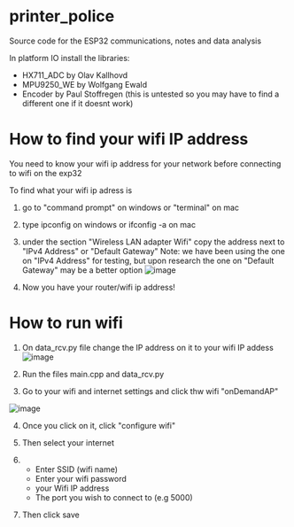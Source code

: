 # printer_police
Source code for the ESP32 communications, notes and data analysis

In platform IO install the libraries:
- HX711_ADC by Olav Kallhovd 
- MPU9250_WE by Wolfgang Ewald
- Encoder by Paul Stoffregen (this is untested so you may have to find a different one if it doesnt work)

# How to find your wifi IP address
You need to know your wifi ip address for your network before connecting to wifi on the exp32

To find what your wifi ip adress is
1. go to "command prompt" on windows or "terminal" on mac
2. type ipconfig on windows or ifconfig -a on mac
3. under the section "Wireless LAN adapter Wifi" copy the address next to "IPv4 Address" or "Default Gateway"
Note: we have been using the one on "IPv4 Address" for testing, but upon research the one on "Default Gateway" may be a better option
![image](https://user-images.githubusercontent.com/106965302/174427507-f072d176-7c37-4d25-8e02-430c3db42f92.png)

4. Now you have your router/wifi ip address!


# How to run wifi
1. On data_rcv.py file change the IP address on it to your wifi IP addess
![image](https://user-images.githubusercontent.com/106965302/174428092-a332782f-2be6-4d2b-a602-e081ac14a852.png)

2. Run the files main.cpp and data_rcv.py
3. Go to your wifi and internet settings and click thw wifi "onDemandAP"

![image](https://user-images.githubusercontent.com/106965302/174426112-4ef3007b-5a36-43a9-b5cb-2a858868fdae.png)

4. Once you click on it, click "configure wifi"
5. Then select your internet
6.
   * Enter SSID (wifi name)
   * Enter your wifi password
   * your Wifi IP address
   * The port you wish to connect to (e.g 5000)

7. Then click save


